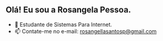 ## Olá! Eu sou a Rosangela Pessoa.
- 🌱 Estudante de Sistemas Para Internet.
- 📫 Contate-me no e-mail: rosangellasantosp@gmail.com

